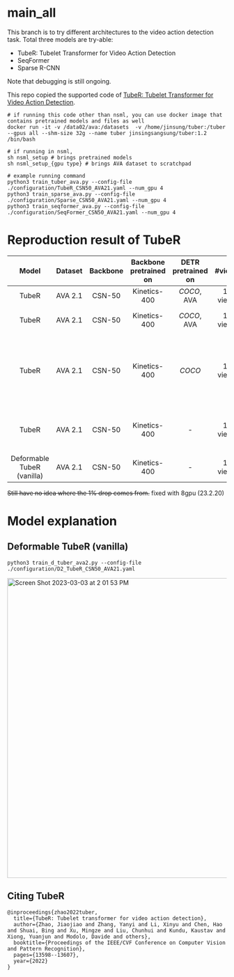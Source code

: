 # main_all

This branch is to try different architectures to the video action detection task.
Total three models are try-able:
- TubeR: Tubelet Transformer for Video Action Detection
- SeqFormer
- Sparse R-CNN

Note that debugging is still ongoing.

This repo copied the supported code of [TubeR: Tubelet Transformer for Video Action Detection](https://openaccess.thecvf.com/content/CVPR2022/papers/Zhao_TubeR_Tubelet_Transformer_for_Video_Action_Detection_CVPR_2022_paper.pdf). 

```
# if running this code other than nsml, you can use docker image that contains pretrained models and files as well
docker run -it -v /data02/ava:/datasets  -v /home/jinsung/tuber:/tuber --gpus all --shm-size 32g --name tuber jinsingsangsung/tuber:1.2 /bin/bash 

# if running in nsml,
sh nsml_setup # brings pretrained models
sh nsml_setup_{gpu type} # brings AVA dataset to scratchpad

# example running command
python3 train_tuber_ava.py --config-file ./configuration/TubeR_CSN50_AVA21.yaml --num_gpu 4
python3 train_sparse_ava.py --config-file ./configuration/Sparse_CSN50_AVA21.yaml --num_gpu 4
python3 train_seqformer_ava.py --config-file ./configuration/SeqFormer_CSN50_AVA21.yaml --num_gpu 4
```
# Reproduction result of TubeR

Model | Dataset | Backbone | Backbone pretrained on | DETR pretrained on | #view | Original mAP | Reproduced mAP | config |
:-----: | :---: | :---: | :-----: | :-----: |  :---: | :----: | :---: | :---: |
| TubeR | AVA 2.1 | CSN-50 | Kinetics-400 | *COCO*, AVA | 1 view | 27.2 |  **27.1** | [config](configuration/TubeR_CSN50_AVA21.yaml) |
| TubeR | AVA 2.1 | CSN-50 | Kinetics-400 | *COCO*, AVA | 1 view | - | 24.98 | use focal loss |
| TubeR | AVA 2.1 | CSN-50 | Kinetics-400 | *COCO* | 1 view | - | 0.0013 | changed the DETR weight to that of the original repo|
| TubeR | AVA 2.1 | CSN-50 | Kinetics-400 | - | 1 view | - | 25.03 | 30 epochs, changed lr to 2e-5|
| Deformable TubeR (vanilla) | AVA 2.1 | CSN-50 | Kinetics-400 | - | 1 view | - | TBD | [config](configuration/D2_TubeR_CSN50_AVA21.yaml) |


~~Still have no idea where the 1% drop comes from.~~ fixed with 8gpu (23.2.20)

# Model explanation
## Deformable TubeR (vanilla)
```
python3 train_d_tuber_ava2.py --config-file ./configuration/D2_TubeR_CSN50_AVA21.yaml
```
<img width="689" alt="Screen Shot 2023-03-03 at 2 01 53 PM" src="https://user-images.githubusercontent.com/76904126/222635641-4d7492c1-0b56-41a5-a59e-e19b99fb1bd1.png">


## Citing TubeR
```
@inproceedings{zhao2022tuber,
  title={TubeR: Tubelet transformer for video action detection},
  author={Zhao, Jiaojiao and Zhang, Yanyi and Li, Xinyu and Chen, Hao and Shuai, Bing and Xu, Mingze and Liu, Chunhui and Kundu, Kaustav and Xiong, Yuanjun and Modolo, Davide and others},
  booktitle={Proceedings of the IEEE/CVF Conference on Computer Vision and Pattern Recognition},
  pages={13598--13607},
  year={2022}
}
```
